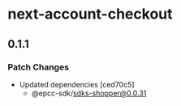 # next-account-checkout

## 0.1.1

### Patch Changes

- Updated dependencies [ced70c5]
  - @epcc-sdk/sdks-shopper@0.0.31
